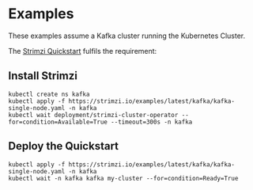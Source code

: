 # Examples

These examples assume a Kafka cluster running the Kubernetes Cluster.

The [Strimzi Quickstart](https://strimzi.io/quickstarts/) fulfils the requirement:

## Install Strimzi

```
kubectl create ns kafka
kubectl apply -f https://strimzi.io/examples/latest/kafka/kafka-single-node.yaml -n kafka
kubectl wait deployment/strimzi-cluster-operator --for=condition=Available=True --timeout=300s -n kafka
```

## Deploy the Quickstart

```
kubectl apply -f https://strimzi.io/examples/latest/kafka/kafka-single-node.yaml -n kafka
kubectl wait -n kafka kafka my-cluster --for=condition=Ready=True
```
